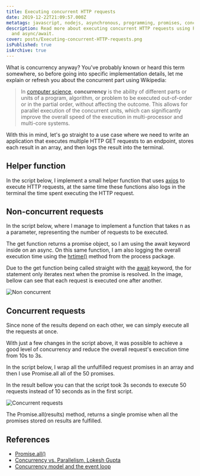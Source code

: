 ```yaml
---
title: Executing concurrent HTTP requests
date: 2019-12-22T21:09:57.000Z
metatags: javascript, nodejs, asynchronous, programming, promises, concurrency
description: Read more about executing concurrent HTTP requests using Promises
  and async/await.
cover: posts/Executing-concurrent-HTTP-requests.png
isPublished: true
isArchive: true
---
```


What is concurrency anyway? You've probably known or heard this term somewhere, so before going into specific implementation details, let me explain or refresh you about the concurrent part using Wikipedia:

> In [computer science](https://en.wikipedia.org/wiki/Computer_science), **concurrency** is the ability of different parts or units of a program, algorithm, or problem to be executed out-of-order or in the partial order, without affecting the outcome. This allows for parallel execution of the concurrent units, which can significantly improve the overall speed of the execution in multi-processor and multi-core systems.

With this in mind, let's go straight to a use case where we need to write an application that executes multiple HTTP GET requests to an endpoint, stores each result in an array, and then logs the result into the terminal.

## Helper function

In the script below, I implement a small helper function that uses [axios](https://www.npmjs.com/package/axios) to execute HTTP requests, at the same time these functions also logs in the terminal the time spent executing the HTTP request.

<script src="https://gist.github.com/flowck/9e422fe9ac958f42bfbaeee65dbcdc77.js"></script>

## Non-concurrent requests

In the script below, where I manage to implement a function that takes n as a parameter, representing the number of requests to be executed.

The get function returns a promise object, so I am using the await keyword inside on an async. On this same function, I am also logging the overall execution time using the [hrtime()](https://nodejs.org/api/process.html#process_process_hrtime_time) method from the process package.

<script src="https://gist.github.com/flowck/6dcedb5e2fc5bc2153752c8fa6b46403.js"></script>

Due to the get function being called straight with the [await](https://developer.mozilla.org/en-US/docs/Web/JavaScript/Reference/Operators/await) keyword, the for statement only iterates next when the promise is resolved. In the image, bellow can see that each request is executed one after another.

![Non concurrent](/posts/non-concurrent.gif)

## Concurrent requests

Since none of the results depend on each other, we can simply execute all the requests at once.

With just a few changes in the script above, it was possible to achieve a good level of concurrency and reduce the overall request's execution time from 10s to 3s.

In the script below, I wrap all the unfulfilled request promises in an array and then I use Promise.all all of the 50 promises.

<script src="https://gist.github.com/flowck/fd04fb17ef771a808baa662044c17e1b.js"></script>

In the result bellow you can that the script took 3s seconds to execute 50 requests instead of 10 seconds as in the first script.

![Concurrent requests](/posts/concurrent.gif)

The Promise.all(results) method, returns a single promise when all the promises stored on results are fulfilled.

## References

- [Promise.all()](https://developer.mozilla.org/en-US/docs/Web/JavaScript/Reference/Global_Objects/Promise/all)
- [Concurrency vs. Parallelism, Lokesh Gupta](https://howtodoinjava.com/java/multi-threading/concurrency-vs-parallelism/)
- [Concurrency model and the event loop](https://developer.mozilla.org/en-US/docs/Web/JavaScript/EventLoop)
